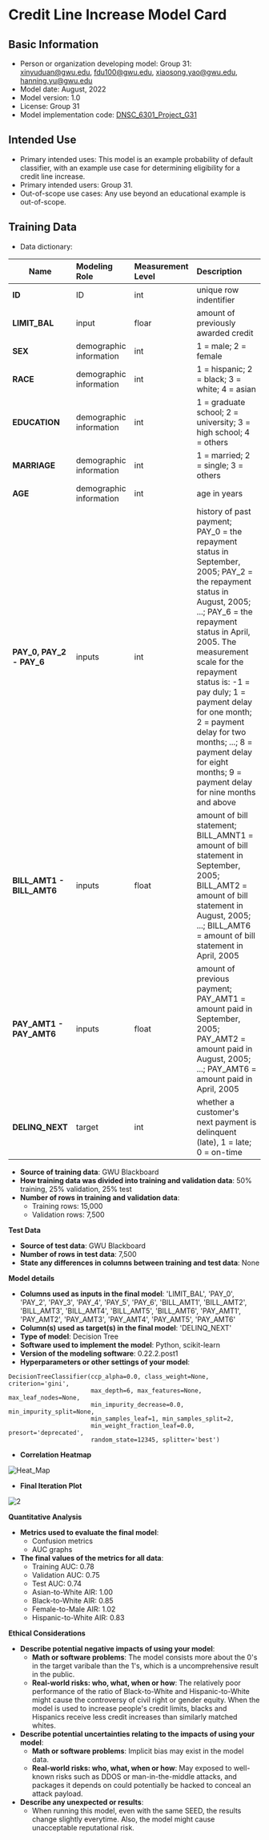# Credit Line Increase Model Card

## Basic Information
 - Person or organization developing model: Group 31: xinyuduan@gwu.edu, fdu100@gwu.edu, xiaosong.yao@gwu.edu, hanning.yu@gwu.edu
 - Model date: August, 2022
 - Model version: 1.0
 - License: Group 31
 - Model implementation code: [DNSC_6301_Project_G31](https://github.com/Contona1215/DNSC-6301-Project-G31/blob/main/DNSC6301_Group_31.ipynb)

## Intended Use
 - Primary intended uses: This model is an example probability of default classifier, with an example use case for determining eligibility for a credit line increase.
 - Primary intended users: Group 31.
 - Out-of-scope use cases: Any use beyond an educational example is out-of-scope.

## Training Data
 - Data dictionary:
 
| **Name**     | **Modeling Role** | **Measurement Level** | **Description**                     |
|--------------|:----------------- |:--------------------- |:------------------------------------| 
| **ID**           | ID                |  int                  | unique row indentifier              |
| **LIMIT_BAL**    | input             |  floar                | amount of previously awarded credit |
| **SEX**          | demographic information | int | 1 = male; 2 = female |
| **RACE**         | demographic information | int | 1 = hispanic; 2 = black; 3 = white; 4 = asian |
| **EDUCATION**    | demographic information | int | 1 = graduate school; 2 = university; 3 = high school; 4 = others |
| **MARRIAGE**     | demographic information | int | 1 = married; 2 = single; 3 = others |
| **AGE**          | demographic information | int | age in years |
| **PAY_0, PAY_2 - PAY_6** | inputs | int | history of past payment; PAY_0 = the repayment status in September, 2005; PAY_2 = the repayment status in August, 2005; ...; PAY_6 = the repayment status in April, 2005. The measurement scale for the repayment status is: -1 = pay duly; 1 = payment delay for one month; 2 = payment delay for two months; ...; 8 = payment delay for eight months; 9 = payment delay for nine months and above |
| **BILL_AMT1 - BILL_AMT6** | inputs | float | amount of bill statement; BILL_AMNT1 = amount of bill statement in September, 2005; BILL_AMT2 = amount of bill statement in August, 2005; ...; BILL_AMT6 = amount of bill statement in April, 2005 |
| **PAY_AMT1 - PAY_AMT6** | inputs | float | amount of previous payment; PAY_AMT1 = amount paid in September, 2005; PAY_AMT2 = amount paid in August, 2005; ...; PAY_AMT6 = amount paid in April, 2005 | 
| **DELINQ_NEXT** | target | int | whether a customer's next payment is delinquent (late), 1 = late; 0 = on-time | 
 - **Source of training data**: GWU Blackboard
 - **How training data was divided into training and validation data**: 50% training, 25% validation, 25% test
 - **Number of rows in training and validation data**:
    - Training rows: 15,000
    - Validation rows: 7,500

**Test Data**
 - **Source of test data**: GWU Blackboard
 - **Number of rows in test data**: 7,500
 - **State any differences in columns between training and test data**: None

**Model details**
 - **Columns used as inputs in the final model**: 'LIMIT_BAL', 'PAY_0', 'PAY_2', 'PAY_3', 'PAY_4', 'PAY_5', 'PAY_6', 'BILL_AMT1', 'BILL_AMT2', 'BILL_AMT3', 'BILL_AMT4', 'BILL_AMT5', 'BILL_AMT6', 'PAY_AMT1', 'PAY_AMT2', 'PAY_AMT3', 'PAY_AMT4', 'PAY_AMT5', 'PAY_AMT6'
 - **Column(s) used as target(s) in the final model**: 'DELINQ_NEXT'
 - **Type of model**: Decision Tree
 - **Software used to implement the model**: Python, scikit-learn
 - **Version of the modeling software**: 0.22.2.post1
 - **Hyperparameters or other settings of your model**:
```
DecisionTreeClassifier(ccp_alpha=0.0, class_weight=None, criterion='gini',
                       max_depth=6, max_features=None, max_leaf_nodes=None,
                       min_impurity_decrease=0.0, min_impurity_split=None,
                       min_samples_leaf=1, min_samples_split=2,
                       min_weight_fraction_leaf=0.0, presort='deprecated',
                       random_state=12345, splitter='best')
```

- **Correlation Heatmap**

![Heat_Map](https://user-images.githubusercontent.com/111463982/186301813-1189f491-f997-4e44-b9e7-97440a95ae04.png)


- **Final Iteration Plot**


![2](https://user-images.githubusercontent.com/111463982/186302745-7ac2f2e2-e1e6-4ad2-a7ad-16d2eed5f786.png)


**Quantitative Analysis**
- **Metrics used to evaluate the final model**:
  - Confusion metrics
  - AUC graphs
- **The final values of the metrics for all data**:
  - Training AUC: 0.78
  - Validation AUC: 0.75
  - Test AUC: 0.74
  - Asian-to-White AIR: 1.00
  - Black-to-White AIR: 0.85
  - Female-to-Male AIR: 1.02
  - Hispanic-to-White AIR: 0.83
  
  

**Ethical Considerations**

- **Describe potential negative impacts of using your model**:
  - **Math or software problems**: The model consists more about the 0's in the target varibale than the 1's, which is a uncomprehensive result in the public.
  - **Real-world risks: who, what, when or how**: The relatively poor performance of the ratio of Black-to-White and Hispanic-to-White might cause the controversy of civil right or gender equity.    When the model is used to increase people's credit limits, blacks and Hispanics receive less credit increases than similarly matched whites.
- **Describe potential uncertainties relating to the impacts of using your model**:
  - **Math or software problems**: Implicit bias may exist in the model data.
  - **Real-world risks: who, what, when or how**: May exposed to well-known risks such as DDOS or man-in-the-middle attacks, and packages it depends on could potentially be hacked to conceal an attack payload.
- **Describe any unexpected or results**:
  - When running this model, even with the same SEED, the results change slightly everytime. Also, the model might cause unacceptable reputational risk.



